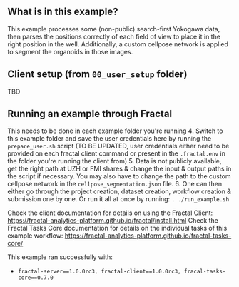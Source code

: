 ## What is in this example?
This example processes some (non-public) search-first Yokogawa data, then parses the positions correctly of each field of view to place it in the right position in the well. Additionally, a custom cellpose network is applied to segment the organoids in those images.

## Client setup (from `00_user_setup` folder)
TBD

## Running an example through Fractal
This needs to be done in each example folder you're running
4. Switch to this example folder and save the user credentials here by running the `prepare_user.sh` script (TO BE UPDATED, user credentials either need to be provided on each fractal client command or present in the `.fractal.env` in the folder you're running the client from)
5. Data is not publicly available, get the right path at UZH or FMI shares & change the input & output paths in the script if necessary. You may also have to change the path to the custom cellpose network in the `cellpose_segmentation.json` file.
6. One can then either go through the project creation, dataset creation, workflow creation & submission one by one. Or run it all at once by running: `. ./run_example.sh`

Check the client documentation for details on using the Fractal Client: https://fractal-analytics-platform.github.io/fractal/install.html
Check the Fractal Tasks Core documentation for details on the individual tasks of this example workflow: https://fractal-analytics-platform.github.io/fractal-tasks-core/

This example ran successfully with:   
* `fractal-server==1.0.0rc3, fractal-client==1.0.0rc3, fracal-tasks-core==0.7.0`
